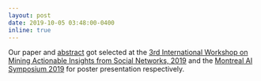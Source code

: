 ```yaml
---
layout: post
date: 2019-10-05 03:48:00-0400
inline: true
---
```


Our paper and [abstract](https://montrealaisymposium.wordpress.com/accepted-papers-2019/) got selected at the [3rd International Workshop on Mining Actionable Insights from Social Networks, 2019](https://dl.acm.org/doi/10.1145/3341981.3350529) and the [Montreal AI Symposium 2019](https://montrealaisymposium.wordpress.com/mais2019/) for poster presentation respectively.
